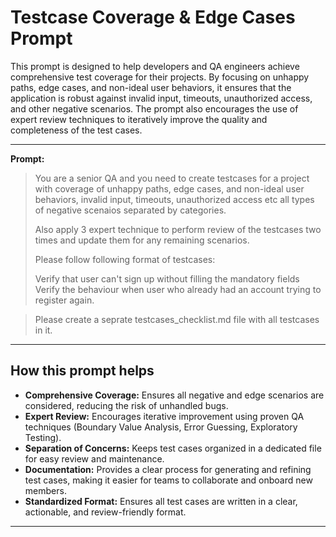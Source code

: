 # Testcase Coverage & Edge Cases Prompt

This prompt is designed to help developers and QA engineers achieve comprehensive test coverage for their projects. By focusing on unhappy paths, edge cases, and non-ideal user behaviors, it ensures that the application is robust against invalid input, timeouts, unauthorized access, and other negative scenarios. The prompt also encourages the use of expert review techniques to iteratively improve the quality and completeness of the test cases.

---

**Prompt:**

> You are a senior QA and you need to create testcases for a project with coverage of unhappy paths, edge cases, and non-ideal user behaviors, invalid input, timeouts, unauthorized access etc all types of negative scenaios separated by categories.  
>   
> Also apply 3 expert technique to perform review of the testcases two times and update them for any remaining scenarios.  
>   
> Please follow following format of testcases:  
>   
> Verify that user can't sign up without filling the mandatory fields  
> Verify the behaviour when user who already had an account trying to register again.

> Please create a seprate testcases_checklist.md file with all testcases in it.

---

## How this prompt helps

- **Comprehensive Coverage:** Ensures all negative and edge scenarios are considered, reducing the risk of unhandled bugs.
- **Expert Review:** Encourages iterative improvement using proven QA techniques (Boundary Value Analysis, Error Guessing, Exploratory Testing).
- **Separation of Concerns:** Keeps test cases organized in a dedicated file for easy review and maintenance.
- **Documentation:** Provides a clear process for generating and refining test cases, making it easier for teams to collaborate and onboard new members.
- **Standardized Format:** Ensures all test cases are written in a clear, actionable, and review-friendly format.

---
